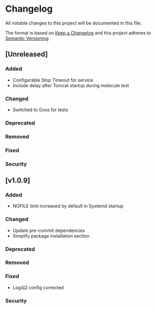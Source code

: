 # Changelog
All notable changes to this project will be documented in this file.

The format is based on [Keep a Changelog](http://keepachangelog.com/en/1.0.0/)
and this project adheres to [Semantic Versioning](http://semver.org/spec/v2.0.0.html).

## [Unreleased]
### Added
- Configurable Stop Timeout for service
- Include delay after Tomcat startup during molecule test
### Changed
- Switched to Goss for tests
### Deprecated
### Removed
### Fixed
### Security

## [v1.0.9]
### Added
- NOFILE limit increased by default in Systemd startup
### Changed
- Update pre-commit dependencies
- Simplify package installation section
### Deprecated
### Removed
### Fixed
- Log4j2 config corrected
### Security
